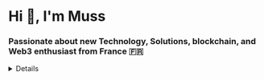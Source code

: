 <h1>Hi 👋, I'm Muss</h1>
<h3>Passionate about new Technology, Solutions, blockchain, and Web3 enthusiast from France 🇫🇷</h3>

<details>

## About Me 🙋‍♂️
<!-- <p align="left"> <a href="https://twitter.com/tho6666" target="blank"><img src="https://img.shields.io/twitter/follow/tho6666?logo=twitter&style=for-the-badge" alt="@Tho6666" /></a> </p> -->

- 🔭 I’m currently working on **open source project Gnoland blockchain**

- 🌱 I’m currently learning **blockchain and web3**

<!-- - 👯 I’m looking to collaborate on **GNO** -->

- 💬 About Me : **A relentless explorer in the realm of technology, I thrive on the challenge of mastering new tools and frameworks. With a passion for blockchain and Web3, I aim to push the boundaries of what's possible and contribute to the ever-evolving tech landscape.**


<!-- <h3 align="left">Connect with me:</h3>
<p align="left">
<!-- <a href="https://twitter.com/" target="blank"><img align="center" src="https://raw.githubusercontent.com/rahuldkjain/github-profile-readme-generator/master/src/images/icons/Social/twitter.svg" alt="tho6666" height="30" width="40" /></a> -->
</p>
</p>

<hr />
<h3 align="left">Tools and Languages:</h3>

<div align="left">
  <img src="https://cdn.jsdelivr.net/gh/devicons/devicon/icons/go/go-original.svg" height="40" alt="go logo"  />
  <img width="12" />
  <img src="https://cdn.jsdelivr.net/gh/devicons/devicon/icons/javascript/javascript-original.svg" height="40" alt="javascript logo"  />
  <img width="12" />
  <img src="https://cdn.jsdelivr.net/gh/devicons/devicon/icons/html5/html5-original.svg" height="40" alt="html logo"  />
  <img width="12" />
  <img src="https://cdn.jsdelivr.net/gh/devicons/devicon/icons/css3/css3-original.svg" height="40" alt="css logo"  />
  <img width="12" />
  <img src="https://cdn.jsdelivr.net/gh/devicons/devicon/icons/react/react-original.svg" height="40" alt="react logo"  />
  <img width="12" />
  <img src="https://i0.wp.com/static-00.iconduck.com/assets.00/rust-icon-2048x2047-5s6wkmk1.png?ssl=1" height="40" alt="rust logo"  />
  <img width="12" />
  <img src="https://cdn.jsdelivr.net/gh/devicons/devicon/icons/c/c-original.svg" height="40" alt="c logo"  />
  <img width="12" />
  <img src="https://cdn.jsdelivr.net/gh/devicons/devicon/icons/linux/linux-original.svg" height="40" alt="linux logo"  />
  <img src="https://avatars.githubusercontent.com/u/75237105?s=200&amp;v=4" height="40" alt="gno logo"  />
  <img src="https://cdn.jsdelivr.net/gh/devicons/devicon/icons/nodejs/nodejs-original.svg" height="40" alt="nodejs logo" />
  <img width="12" />
  <img src="https://cdn.jsdelivr.net/gh/devicons/devicon/icons/mysql/mysql-original.svg" height="40" alt="mysql logo" />
  <img width="12" />
  <img src="https://cdn.jsdelivr.net/gh/devicons/devicon/icons/graphql/graphql-plain.svg" height="40" alt="graphql logo" />
  <img width="12" />
  <img src="https://cdn.jsdelivr.net/gh/devicons/devicon/icons/docker/docker-original.svg" height="40" alt="docker logo" />
  <img width="12" />
  <div style="background-color: white; display: inline-block; padding: 5px;">
    <img src="https://raw.githubusercontent.com/github/explore/main/topics/json/json.png" height="40" alt="json logo" />
  </div>
  
</div>

###

<br>

## 📊 Stats
<div style="display: flex; justify-content: center; align-items: center;">
    <p>
        <img align="left" src="https://github-readme-stats.vercel.app/api/top-langs?username=mous1985&show_icons=true&locale=en&layout=compact&theme=radical&border_radius=20" alt="muss" />
    </p>
    <p>
        <img align="right" src="https://github-readme-stats.vercel.app/api?username=mous1985&show_icons=true&locale=en&theme=radical&border_radius=40&show=reviews,discussions_started,discussions_answered,prs_merged,prs_merged_percentage" alt="muss" />
    </p>
</div>

<!-- <p><img align="center" src="https://github-readme-streak-stats.herokuapp.com/?user=muss&theme=radical&border_radius=40&card_width=350" alt="muss" /></p> -->

<!-- <p align="left"> <a href="https://github.com/ryo-ma/github-profile-trophy"><img src="https://github-profile-trophy.vercel.app/?username=muss&theme=onedark" alt="muss" /></a> </p> -->
